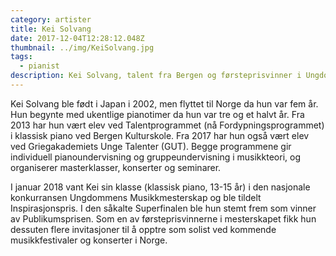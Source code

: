 ```yaml
---
category: artister
title: Kei Solvang
date: 2017-12-04T12:28:12.048Z
thumbnail: ../img/KeiSolvang.jpg
tags:
  - pianist
description: Kei Solvang, talent fra Bergen og førsteprisvinner i Ungdommens Musikkmesterskap.
---
```

Kei Solvang ble født i Japan i 2002, men flyttet til Norge da hun var fem år. Hun begynte med ukentlige pianotimer da hun var tre og et halvt år. Fra 2013 har hun vært elev ved Talentprogrammet (nå Fordypningsprogrammet) i klassisk piano ved Bergen Kulturskole. Fra 2017 har hun også vært elev ved Griegakademiets Unge Talenter (GUT). Begge programmene gir individuell pianoundervisning og gruppeundervisning i musikkteori, og organiserer masterklasser, konserter og seminarer.   

I januar 2018 vant Kei sin klasse (klassisk piano, 13-15 år) i den nasjonale konkurransen Ungdommens Musikkmesterskap og ble tildelt Inspirasjonspris. I den såkalte Superfinalen ble hun stemt frem som vinner av Publikumsprisen. Som en av førsteprisvinnerne i mesterskapet fikk hun dessuten flere invitasjoner til å opptre som solist ved kommende musikkfestivaler og konserter i Norge.  
